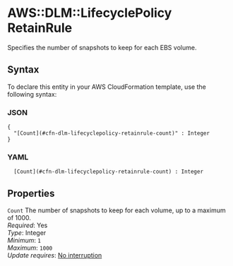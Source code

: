 # AWS::DLM::LifecyclePolicy RetainRule<a name="aws-properties-dlm-lifecyclepolicy-retainrule"></a>

Specifies the number of snapshots to keep for each EBS volume\.

## Syntax<a name="aws-properties-dlm-lifecyclepolicy-retainrule-syntax"></a>

To declare this entity in your AWS CloudFormation template, use the following syntax:

### JSON<a name="aws-properties-dlm-lifecyclepolicy-retainrule-syntax.json"></a>

```
{
  "[Count](#cfn-dlm-lifecyclepolicy-retainrule-count)" : Integer
}
```

### YAML<a name="aws-properties-dlm-lifecyclepolicy-retainrule-syntax.yaml"></a>

```
﻿  [Count](#cfn-dlm-lifecyclepolicy-retainrule-count) : Integer
```

## Properties<a name="aws-properties-dlm-lifecyclepolicy-retainrule-properties"></a>

`Count`  <a name="cfn-dlm-lifecyclepolicy-retainrule-count"></a>
The number of snapshots to keep for each volume, up to a maximum of 1000\.  
*Required*: Yes  
*Type*: Integer  
*Minimum*: `1`  
*Maximum*: `1000`  
*Update requires*: [No interruption](https://docs.aws.amazon.com/AWSCloudFormation/latest/UserGuide/using-cfn-updating-stacks-update-behaviors.html#update-no-interrupt)